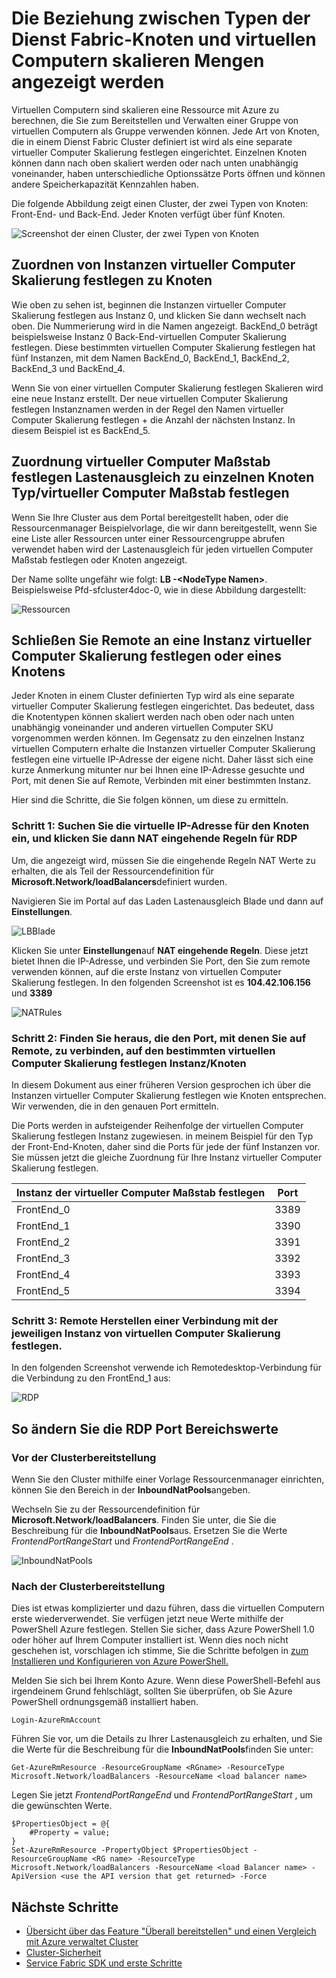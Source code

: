 <properties
   pageTitle="Typen von Dienst Fabric Knoten und virtueller Computer Maßstab Sätze | Microsoft Azure"
   description="Beschreibt, wie Typen von Dienst Fabric Knoten beziehen sich auf virtuellen Computer Maßstab Datensätze, und wie zu remote Herstellen einer Verbindung mit einer Instanz virtueller Computer Skalierung festlegen oder eines Knotens."
   services="service-fabric"
   documentationCenter=".net"
   authors="ChackDan"
   manager="timlt"
   editor=""/>

<tags
   ms.service="service-fabric"
   ms.devlang="dotnet"
   ms.topic="article"
   ms.tgt_pltfrm="NA"
   ms.workload="NA"
   ms.date="09/09/2016"
   ms.author="chackdan"/>


# <a name="the-relationship-between-service-fabric-node-types-and-virtual-machine-scale-sets"></a>Die Beziehung zwischen Typen der Dienst Fabric-Knoten und virtuellen Computern skalieren Mengen angezeigt werden

Virtuellen Computern sind skalieren eine Ressource mit Azure zu berechnen, die Sie zum Bereitstellen und Verwalten einer Gruppe von virtuellen Computern als Gruppe verwenden können. Jede Art von Knoten, die in einem Dienst Fabric Cluster definiert ist wird als eine separate virtueller Computer Skalierung festlegen eingerichtet. Einzelnen Knoten können dann nach oben skaliert werden oder nach unten unabhängig voneinander, haben unterschiedliche Optionssätze Ports öffnen und können andere Speicherkapazität Kennzahlen haben.

Die folgende Abbildung zeigt einen Cluster, der zwei Typen von Knoten: Front-End- und Back-End.  Jeder Knoten verfügt über fünf Knoten.

![Screenshot der einen Cluster, der zwei Typen von Knoten][NodeTypes]

## <a name="mapping-vm-scale-set-instances-to-nodes"></a>Zuordnen von Instanzen virtueller Computer Skalierung festlegen zu Knoten

Wie oben zu sehen ist, beginnen die Instanzen virtueller Computer Skalierung festlegen aus Instanz 0, und klicken Sie dann wechselt nach oben. Die Nummerierung wird in die Namen angezeigt. BackEnd_0 beträgt beispielsweise Instanz 0 Back-End-virtuellen Computer Skalierung festlegen. Diese bestimmten virtuellen Computer Skalierung festlegen hat fünf Instanzen, mit dem Namen BackEnd_0, BackEnd_1, BackEnd_2, BackEnd_3 und BackEnd_4.

Wenn Sie von einer virtuellen Computer Skalierung festlegen Skalieren wird eine neue Instanz erstellt. Der neue virtuellen Computer Skalierung festlegen Instanznamen werden in der Regel den Namen virtueller Computer Skalierung festlegen + die Anzahl der nächsten Instanz. In diesem Beispiel ist es BackEnd_5.


## <a name="mapping-vm-scale-set-load-balancers-to-each-node-typevm-scale-set"></a>Zuordnung virtueller Computer Maßstab festlegen Lastenausgleich zu einzelnen Knoten Typ/virtueller Computer Maßstab festlegen

Wenn Sie Ihre Cluster aus dem Portal bereitgestellt haben, oder die Ressourcenmanager Beispielvorlage, die wir dann bereitgestellt, wenn Sie eine Liste aller Ressourcen unter einer Ressourcengruppe abrufen verwendet haben wird der Lastenausgleich für jeden virtuellen Computer Maßstab festlegen oder Knoten angezeigt.

Der Name sollte ungefähr wie folgt: **LB -&lt;NodeType Namen&gt;**. Beispielsweise Pfd-sfcluster4doc-0, wie in diese Abbildung dargestellt:


![Ressourcen][Resources]


## <a name="remote-connect-to-a-vm-scale-set-instance-or-a-cluster-node"></a>Schließen Sie Remote an eine Instanz virtueller Computer Skalierung festlegen oder eines Knotens
Jeder Knoten in einem Cluster definierten Typ wird als eine separate virtueller Computer Skalierung festlegen eingerichtet.  Das bedeutet, dass die Knotentypen können skaliert werden nach oben oder nach unten unabhängig voneinander und anderen virtuellen Computer SKU vorgenommen werden können. Im Gegensatz zu den einzelnen Instanz virtuellen Computern erhalte die Instanzen virtueller Computer Skalierung festlegen eine virtuelle IP-Adresse der eigene nicht. Daher lässt sich eine kurze Anmerkung mitunter nur bei Ihnen eine IP-Adresse gesuchte und Port, mit denen Sie auf Remote, Verbinden mit einer bestimmten Instanz.

Hier sind die Schritte, die Sie folgen können, um diese zu ermitteln.

### <a name="step-1-find-out-the-virtual-ip-address-for-the-node-type-and-then-inbound-nat-rules-for-rdp"></a>Schritt 1: Suchen Sie die virtuelle IP-Adresse für den Knoten ein, und klicken Sie dann NAT eingehende Regeln für RDP

Um, die angezeigt wird, müssen Sie die eingehende Regeln NAT Werte zu erhalten, die als Teil der Ressourcendefinition für **Microsoft.Network/loadBalancers**definiert wurden.

Navigieren Sie im Portal auf das Laden Lastenausgleich Blade und dann auf **Einstellungen**.

![LBBlade][LBBlade]


Klicken Sie unter **Einstellungen**auf **NAT eingehende Regeln**. Diese jetzt bietet Ihnen die IP-Adresse, und verbinden Sie Port, den Sie zum remote verwenden können, auf die erste Instanz von virtuellen Computer Skalierung festlegen. In den folgenden Screenshot ist es **104.42.106.156** und **3389**

![NATRules][NATRules]

### <a name="step-2-find-out-the-port-that-you-can-use-to-remote-connect-to-the-specific-vm-scale-set-instancenode"></a>Schritt 2: Finden Sie heraus, die den Port, mit denen Sie auf Remote, zu verbinden, auf den bestimmten virtuellen Computer Skalierung festlegen Instanz/Knoten

In diesem Dokument aus einer früheren Version gesprochen ich über die Instanzen virtueller Computer Skalierung festlegen wie Knoten entsprechen. Wir verwenden, die in den genauen Port ermitteln.

Die Ports werden in aufsteigender Reihenfolge der virtuellen Computer Skalierung festlegen Instanz zugewiesen. in meinem Beispiel für den Typ der Front-End-Knoten, daher sind die Ports für jede der fünf Instanzen vor. Sie müssen jetzt die gleiche Zuordnung für Ihre Instanz virtueller Computer Skalierung festlegen.

|**Instanz der virtueller Computer Maßstab festlegen**|**Port**|
|-----------------------|--------------------------|
|FrontEnd_0|3389|
|FrontEnd_1|3390|
|FrontEnd_2|3391|
|FrontEnd_3|3392|
|FrontEnd_4|3393|
|FrontEnd_5|3394|


### <a name="step-3-remote-connect-to-the-specific-vm-scale-set-instance"></a>Schritt 3: Remote Herstellen einer Verbindung mit der jeweiligen Instanz von virtuellen Computer Skalierung festlegen.

In den folgenden Screenshot verwende ich Remotedesktop-Verbindung für die Verbindung zu den FrontEnd_1 aus:

![RDP][RDP]

## <a name="how-to-change-the-rdp-port-range-values"></a>So ändern Sie die RDP Port Bereichswerte

### <a name="before-cluster-deployment"></a>Vor der Clusterbereitstellung

Wenn Sie den Cluster mithilfe einer Vorlage Ressourcenmanager einrichten, können Sie den Bereich in der **InboundNatPools**angeben.

Wechseln Sie zu der Ressourcendefinition für **Microsoft.Network/loadBalancers**. Finden Sie unter, die Sie die Beschreibung für die **InboundNatPools**aus.  Ersetzen Sie die Werte *FrontendPortRangeStart* und *FrontendPortRangeEnd* .

![InboundNatPools][InboundNatPools]


### <a name="after-cluster-deployment"></a>Nach der Clusterbereitstellung
Dies ist etwas komplizierter und dazu führen, dass die virtuellen Computern erste wiederverwendet. Sie verfügen jetzt neue Werte mithilfe der PowerShell Azure festlegen. Stellen Sie sicher, dass Azure PowerShell 1.0 oder höher auf Ihrem Computer installiert ist. Wenn dies noch nicht geschehen ist, vorschlagen ich stimme, Sie die Schritte befolgen in [zum Installieren und Konfigurieren von Azure PowerShell.](../powershell-install-configure.md)

Melden Sie sich bei Ihrem Konto Azure. Wenn diese PowerShell-Befehl aus irgendeinem Grund fehlschlägt, sollten Sie überprüfen, ob Sie Azure PowerShell ordnungsgemäß installiert haben.

```
Login-AzureRmAccount
```

Führen Sie vor, um die Details zu Ihrer Lastenausgleich zu erhalten, und Sie die Werte für die Beschreibung für die **InboundNatPools**finden Sie unter:

```
Get-AzureRmResource -ResourceGroupName <RGname> -ResourceType Microsoft.Network/loadBalancers -ResourceName <load balancer name>
```

Legen Sie jetzt *FrontendPortRangeEnd* und *FrontendPortRangeStart* , um die gewünschten Werte.

```
$PropertiesObject = @{
    #Property = value;
}
Set-AzureRmResource -PropertyObject $PropertiesObject -ResourceGroupName <RG name> -ResourceType Microsoft.Network/loadBalancers -ResourceName <load Balancer name> -ApiVersion <use the API version that get returned> -Force
```


## <a name="next-steps"></a>Nächste Schritte

- [Übersicht über das Feature "Überall bereitstellen" und einen Vergleich mit Azure verwaltet Cluster](service-fabric-deploy-anywhere.md)
- [Cluster-Sicherheit](service-fabric-cluster-security.md)
- [Service Fabric SDK und erste Schritte](service-fabric-get-started.md)


<!--Image references-->
[NodeTypes]: ./media/service-fabric-cluster-nodetypes/NodeTypes.png
[Resources]: ./media/service-fabric-cluster-nodetypes/Resources.png
[InboundNatPools]: ./media/service-fabric-cluster-nodetypes/InboundNatPools.png
[LBBlade]: ./media/service-fabric-cluster-nodetypes/LBBlade.png
[NATRules]: ./media/service-fabric-cluster-nodetypes/NATRules.png
[RDP]: ./media/service-fabric-cluster-nodetypes/RDP.png

